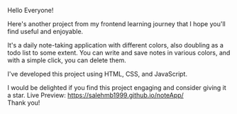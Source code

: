 Hello Everyone!

Here's another project from my frontend learning journey that I hope you'll find useful and enjoyable.

It's a daily note-taking application with different colors, also doubling as a todo list to some extent. You can write and save notes in various colors, and with a simple click, you can delete them.

I've developed this project using HTML, CSS, and JavaScript.

I would be delighted if you find this project engaging and consider giving it a star.
Live Preview: https://salehmb1999.github.io/noteApp/
<br>
Thank you!
